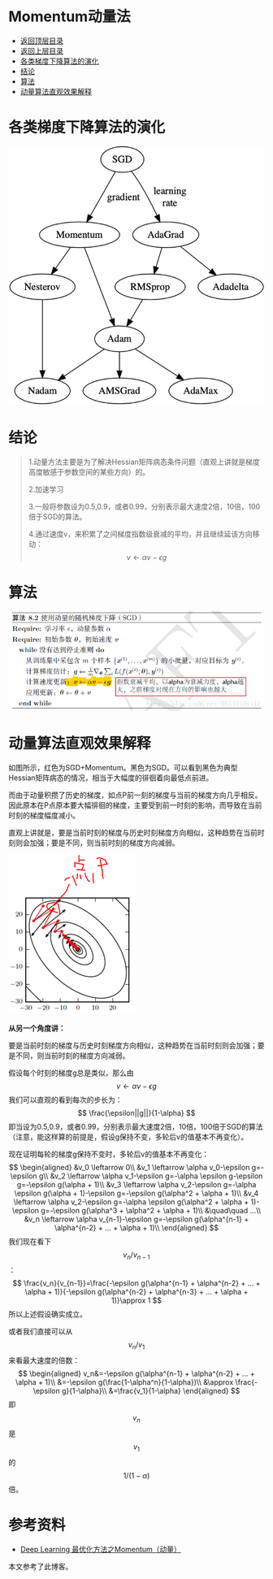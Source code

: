 # Momentum动量法

- [返回顶层目录](../../SUMMARY.md#目录)
- [返回上层目录](gradient-descent-algorithm.md)
- [各类梯度下降算法的演化](#各类梯度下降算法的演化)
- [结论](#结论)
- [算法](#算法)
- [动量算法直观效果解释](#动量算法直观效果解释)



# 各类梯度下降算法的演化

![revolution-of-gradient-descent](pic/revolution-of-gradient-descent.jpeg)



# 结论

> 1.动量方法主要是为了解决Hessian矩阵病态条件问题（直观上讲就是梯度高度敏感于参数空间的某些方向）的。
>
> 2.加速学习
>
> 3.一般将参数设为0.5,0.9，或者0.99，分别表示最大速度2倍，10倍，100倍于SGD的算法。
>
> 4.通过速度v，来积累了之间梯度指数级衰减的平均，并且继续延该方向移动：
> $$
> v \leftarrow \alpha v - \epsilon g
> $$
>

# 算法

![momentum](pic/momentum.png)

# 动量算法直观效果解释

如图所示，红色为SGD+Momentum。黑色为SGD。可以看到黑色为典型Hessian矩阵病态的情况，相当于大幅度的徘徊着向最低点前进。

而由于动量积攒了历史的梯度，如点P前一刻的梯度与当前的梯度方向几乎相反。因此原本在P点原本要大幅徘徊的梯度，主要受到前一时刻的影响，而导致在当前时刻的梯度幅度减小。

直观上讲就是，要是当前时刻的梯度与历史时刻梯度方向相似，这种趋势在当前时刻则会加强；要是不同，则当前时刻的梯度方向减弱。

![momentum-explanation](pic/momentum-explanation.png)

**从另一个角度讲：**

要是当前时刻的梯度与历史时刻梯度方向相似，这种趋势在当前时刻则会加强；要是不同，则当前时刻的梯度方向减弱。

假设每个时刻的梯度g总是类似，那么由$$v \leftarrow \alpha v - \epsilon g$$我们可以直观的看到每次的步长为：
$$
\frac{\epsilon||g||}{1-\alpha}
$$
即当设为0.5,0.9，或者0.99，分别表示最大速度2倍，10倍，100倍于SGD的算法（注意，能这样算的前提是，假设g保持不变，多轮后v的值基本不再变化）。

现在证明每轮的梯度g保持不变时，多轮后v的值基本不再变化：
$$
\begin{aligned}
&v_0 \leftarrow 0\\
&v_1 \leftarrow \alpha v_0-\epsilon g=-\epsilon g\\
&v_2 \leftarrow \alpha v_1-\epsilon g=-\alpha \epsilon g-\epsilon g=-\epsilon g(\alpha + 1)\\
&v_3 \leftarrow \alpha v_2-\epsilon g=-\alpha \epsilon g(\alpha + 1)-\epsilon g=-\epsilon g(\alpha^2 + \alpha + 1)\\
&v_4 \leftarrow \alpha v_2-\epsilon g=-\alpha \epsilon g(\alpha^2 + \alpha + 1)-\epsilon g=-\epsilon g(\alpha^3 + \alpha^2 + \alpha + 1)\\
&\quad\quad ...\\
&v_n \leftarrow \alpha v_{n-1}-\epsilon g=-\epsilon g(\alpha^{n-1} + \alpha^{n-2} + ... + \alpha + 1)\\
\end{aligned}
$$
我们现在看下$$v_{n}/v_{n-1}$$：
$$
\frac{v_n}{v_{n-1}}=\frac{-\epsilon g(\alpha^{n-1} + \alpha^{n-2} + ... + \alpha + 1)}{-\epsilon g(\alpha^{n-2} + \alpha^{n-3} + ... + \alpha + 1)}\approx 1
$$
所以上述假设确实成立。

或者我们直接可以从$$v_{n}/v_{1}$$来看最大速度的倍数：
$$
\begin{aligned}
v_n&=-\epsilon g(\alpha^{n-1} + \alpha^{n-2} + ... + \alpha + 1)\\
&=-\epsilon g(\frac{1-\alpha^n}{1-\alpha})\\
&\approx \frac{-\epsilon g}{1-\alpha}\\
&=\frac{v_1}{1-\alpha}
\end{aligned}
$$
即$$v_{n}$$是$$v_1$$的$$1/(1-\alpha)$$倍。



# 参考资料

* [Deep Learning 最优化方法之Momentum（动量）](https://blog.csdn.net/bvl10101111/article/details/72615621)

本文参考了此博客。

